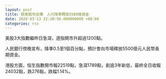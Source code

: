 ```yaml
---
layout: post
title: 歐美股市反彈　人行降準釋放5500億資金
date: 2020-03-13 22:30:50.000000000 +08:00
categories: rss
---
```


美股3大指數繼昨日急瀉，道指開市升超過1200點。

人民銀行傍晚宣布，降準0.5至1個百分點，預計會向市場釋放5500億元人民幣長期資金。

港股方面，恒生指數開市報22519點，急瀉1789點，創逾3年新低，最終全日收報24032點，跌276點，跌幅1.14%。
